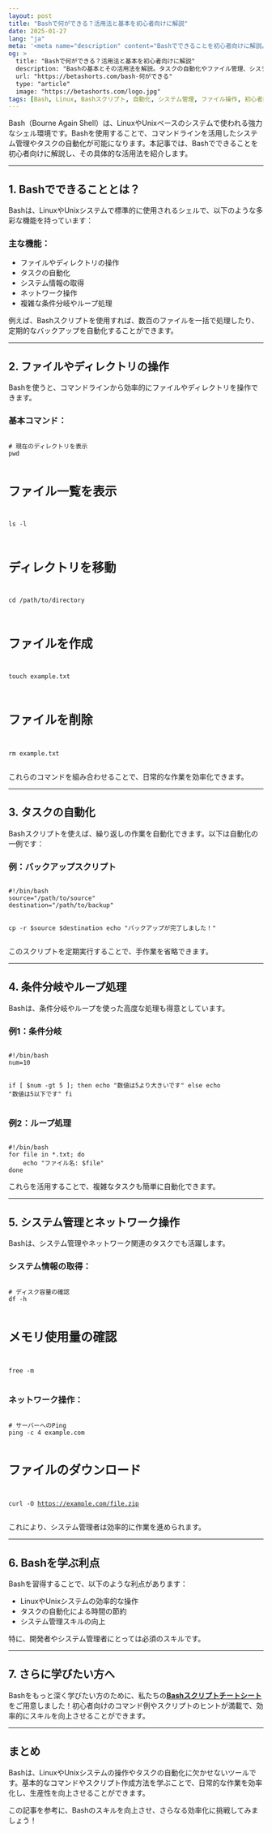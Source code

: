 ```yaml
---
layout: post
title: "Bashで何ができる？活用法と基本を初心者向けに解説"
date: 2025-01-27
lang: "ja"
meta: '<meta name="description" content="Bashでできることを初心者向けに解説。システム管理からタスクの自動化、スクリプト作成まで、Bashの多彩な機能を紹介します。"><meta name="keywords" content="bash 何ができる,Bash, Bash活用法, Linux, Bashスクリプト, システム管理, 自動化, 初心者向け, タスク管理"><meta name="author" content="Beta Shorts"><meta name="robots" content="index, follow"><link rel="canonical" href="https://betashorts.com/bash-何ができる">'
og: >
  title: "Bashで何ができる？活用法と基本を初心者向けに解説"
  description: "Bashの基本とその活用法を解説。タスクの自動化やファイル管理、システム管理を効率化する方法を学びましょう。"
  url: "https://betashorts.com/bash-何ができる"
  type: "article"
  image: "https://betashorts.com/logo.jpg"
tags: [Bash, Linux, Bashスクリプト, 自動化, システム管理, ファイル操作, 初心者向け]
---
```


<p>Bash（Bourne Again Shell）は、LinuxやUnixベースのシステムで使われる強力なシェル環境です。Bashを使用することで、コマンドラインを活用したシステム管理やタスクの自動化が可能になります。本記事では、Bashでできることを初心者向けに解説し、その具体的な活用法を紹介します。</p>

---

<h2>1. Bashでできることとは？</h2>
<p>Bashは、LinuxやUnixシステムで標準的に使用されるシェルで、以下のような多彩な機能を持っています：</p>

<h3>主な機能：</h3>
<ul>
  <li>ファイルやディレクトリの操作</li>
  <li>タスクの自動化</li>
  <li>システム情報の取得</li>
  <li>ネットワーク操作</li>
  <li>複雑な条件分岐やループ処理</li>
</ul>

<p>例えば、Bashスクリプトを使用すれば、数百のファイルを一括で処理したり、定期的なバックアップを自動化することができます。</p>

---

<h2>2. ファイルやディレクトリの操作</h2>
<p>Bashを使うと、コマンドラインから効率的にファイルやディレクトリを操作できます。</p>

<h3>基本コマンド：</h3>
<pre><code>
# 現在のディレクトリを表示
pwd

# ファイル一覧を表示
ls -l

# ディレクトリを移動
cd /path/to/directory

# ファイルを作成
touch example.txt

# ファイルを削除
rm example.txt
</code></pre>

<p>これらのコマンドを組み合わせることで、日常的な作業を効率化できます。</p>

---

<h2>3. タスクの自動化</h2>
<p>Bashスクリプトを使えば、繰り返しの作業を自動化できます。以下は自動化の一例です：</p>

<h3>例：バックアップスクリプト</h3>
<pre><code>
#!/bin/bash
source="/path/to/source"
destination="/path/to/backup"

cp -r $source $destination
echo "バックアップが完了しました！"
</code></pre>

<p>このスクリプトを定期実行することで、手作業を省略できます。</p>

---

<h2>4. 条件分岐やループ処理</h2>
<p>Bashは、条件分岐やループを使った高度な処理も得意としています。</p>

<h3>例1：条件分岐</h3>
<pre><code>
#!/bin/bash
num=10

if [ $num -gt 5 ]; then
    echo "数値は5より大きいです"
else
    echo "数値は5以下です"
fi
</code></pre>

<h3>例2：ループ処理</h3>
<pre><code>
#!/bin/bash
for file in *.txt; do
    echo "ファイル名: $file"
done
</code></pre>

<p>これらを活用することで、複雑なタスクも簡単に自動化できます。</p>

---

<h2>5. システム管理とネットワーク操作</h2>
<p>Bashは、システム管理やネットワーク関連のタスクでも活躍します。</p>

<h3>システム情報の取得：</h3>
<pre><code>
# ディスク容量の確認
df -h

# メモリ使用量の確認
free -m
</code></pre>

<h3>ネットワーク操作：</h3>
<pre><code>
# サーバーへのPing
ping -c 4 example.com

# ファイルのダウンロード
curl -O https://example.com/file.zip
</code></pre>

<p>これにより、システム管理者は効率的に作業を進められます。</p>

---

<h2>6. Bashを学ぶ利点</h2>
<p>Bashを習得することで、以下のような利点があります：</p>
<ul>
  <li>LinuxやUnixシステムの効率的な操作</li>
  <li>タスクの自動化による時間の節約</li>
  <li>システム管理スキルの向上</li>
</ul>

<p>特に、開発者やシステム管理者にとっては必須のスキルです。</p>

---

<h2>7. さらに学びたい方へ</h2>
<p>Bashをもっと深く学びたい方のために、私たちの<a href="https://betashorts.gumroad.com/l/vvqikq" target="_blank"><strong>Bashスクリプトチートシート</strong></a>をご用意しました！初心者向けのコマンド例やスクリプトのヒントが満載で、効率的にスキルを向上させることができます。</p>

---

<h2>まとめ</h2>
<p>Bashは、LinuxやUnixシステムの操作やタスクの自動化に欠かせないツールです。基本的なコマンドやスクリプト作成方法を学ぶことで、日常的な作業を効率化し、生産性を向上させることができます。</p>
<p>この記事を参考に、Bashのスキルを向上させ、さらなる効率化に挑戦してみましょう！</p>
